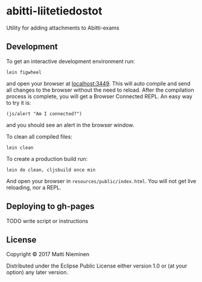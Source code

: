 # abitti-liitetiedostot

Utility for adding attachments to Abitti-exams

## Development 

To get an interactive development environment run:

    lein figwheel

and open your browser at [localhost:3449](http://localhost:3449/).
This will auto compile and send all changes to the browser without the
need to reload. After the compilation process is complete, you will
get a Browser Connected REPL. An easy way to try it is:

    (js/alert "Am I connected?")

and you should see an alert in the browser window.

To clean all compiled files:

    lein clean

To create a production build run:

    lein do clean, cljsbuild once min

And open your browser in `resources/public/index.html`. You will not
get live reloading, nor a REPL. 

## Deploying to gh-pages

TODO write script or instructions

## License

Copyright © 2017 Matti Nieminen

Distributed under the Eclipse Public License either version 1.0 or (at your option) any later version.
